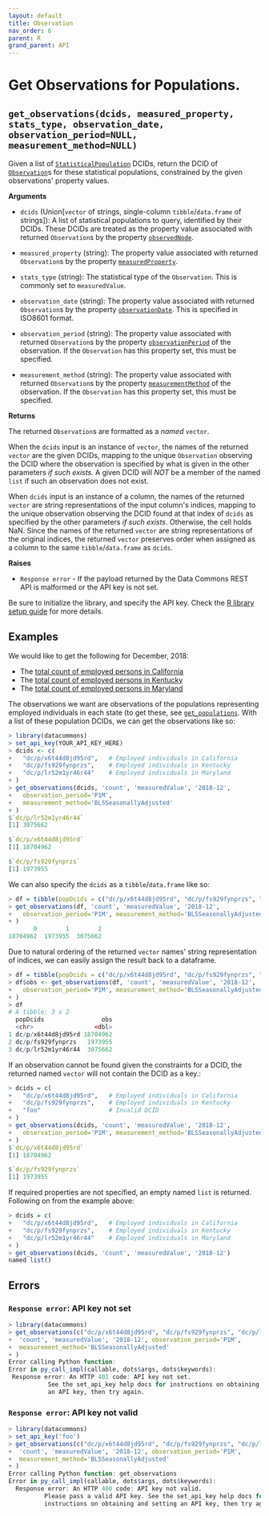 ```yaml
---
layout: default
title: Observation
nav_order: 6
parent: R
grand_parent: API
---
```


# Get Observations for Populations.

## `get_observations(dcids, measured_property, stats_type, observation_date, observation_period=NULL, measurement_method=NULL)`

Given a list of
[`StatisticalPopulation`](https://browser.datacommons.org/kg?dcid=StatisticalPopulation)
DCIDs, return the DCID of
[`Observation`](https://browser.datacommons.org/kg?dcid=Observation)s for these
statistical populations, constrained by the given observations' property values.


**Arguments**

*   `dcids` (Union[`vector` of strings, single-column `tibble`/`data.frame` of strings]):
    A list of statistical populations to query, identified by their DCIDs.
    These DCIDs are treated as the property value associated with returned
    `Observation`s by the property
    [`observedNode`](https://browser.datacommons.org/kg?dcid=observedNode).

*   `measured_property` (string): The property value associated with returned
    `Observation`s by the property
    [`measuredProperty`](https://browser.datacommons.org/kg?dcid=measuredProperty).

*   `stats_type` (string): The statistical type of the `Observation`. This is commonly set
    to `measuredValue`.

*   `observation_date` (string): The property value associated with returned
    `Observation`s by the property
    [`observationDate`](https://browser.datacommons.org/kg?dcid=observationDate).
    This is specified in ISO8601 format.

*   `observation_period` (string): The property value associated with returned
    `Observation`s by the property
    [`observationPeriod`](https://browser.datacommons.org/kg?dcid=observationPeriod)
    of the observation. If the `Observation` has this property set, this must
    be specified.

*   `measurement_method` (string): The property value associated with returned
    `Observation`s by the property
    [`measurementMethod`](https://browser.datacommons.org/kg?dcid=measurementMethod)
    of the observation. If the `Observation` has this property set, this must
    be specified.

**Returns**

The returned `Observation`s are formatted as a *named* `vector`.

When the `dcids` input is an instance of `vector`, the names of the returned
`vector` are the given DCIDs, mapping to the unique `Observation` observing
the DCID where the observation is specified by what is given in the other
parameters *if such exists*. A given DCID will *NOT* be a member of the named
`list` if such an observation does not exist.

When `dcids` input is an instance of a column, the names of the returned
`vector` are string representations of the input column's indices, mapping to
the unique observation observing the DCID found at that index of `dcids` as
specified by the other parameters *if such exists*. Otherwise, the cell holds
NaN. Since the names of the returned `vector` are string representations of
the original indices, the returned `vector` preserves order when assigned as a
column to the same `tibble`/`data.frame` as `dcids`.

**Raises**

* `Response error` - If the payload returned by the Data Commons REST API is malformed or the API key is not set.

Be sure to initialize the library, and specify the API key. Check the [R library setup guide](/api/r/) for more details.

## Examples

We would like to get the following for December, 2018:
* The [total count of employed persons in California](https://browser.datacommons.org/kg?dcid=dc/o/wetnm9026gf73)
* The [total count of employed persons in Kentucky](https://browser.datacommons.org/kg?dcid=dc/o/4nklvdnkfq835)
* The [total count of employed persons in Maryland](https://browser.datacommons.org/kg?dcid=dc/o/nkntbc4vpshn9>)

The observations we want are observations of the populations representing
employed individuals in each state (to get these, see
[`get_populations`](/api/r/population.html). With a list of these
population DCIDs, we can get the observations like so:

```r
> library(datacommons)
> set_api_key(YOUR_API_KEY_HERE)
> dcids <- c(
+   "dc/p/x6t44d8jd95rd",   # Employed individuals in California
+   "dc/p/fs929fynprzs",    # Employed individuals in Kentucky
+   "dc/p/lr52m1yr46r44"    # Employed individuals in Maryland
+ )
> get_observations(dcids, 'count', 'measuredValue', '2018-12',
+   observation_period='P1M',
+   measurement_method='BLSSeasonallyAdjusted'
+ )
$`dc/p/lr52m1yr46r44`
[1] 3075662

$`dc/p/x6t44d8jd95rd`
[1] 18704962

$`dc/p/fs929fynprzs`
[1] 1973955

```

We can also specify the `dcids` as a `tibble`/`data.frame` like so:

```r
> df = tibble(popDcids = c("dc/p/x6t44d8jd95rd", "dc/p/fs929fynprzs", "dc/p/lr52m1yr46r44"))
> get_observations(df, 'count', 'measuredValue', '2018-12',
+   observation_period='P1M', measurement_method='BLSSeasonallyAdjusted'
+ )
       0        1        2
18704962  1973955  3075662
```

Due to natural ordering of the returned `vector` names' string representation of
indices, we can easily assign the result back to a dataframe.

```r
> df = tibble(popDcids = c("dc/p/x6t44d8jd95rd", "dc/p/fs929fynprzs", "dc/p/lr52m1yr46r44"))
> df$obs <- get_observations(df, 'count', 'measuredValue', '2018-12',
+   observation_period='P1M', measurement_method='BLSSeasonallyAdjusted'
+ )
> df
# A tibble: 3 x 2
  popDcids                obs
  <chr>                 <dbl>
1 dc/p/x6t44d8jd95rd 18704962
2 dc/p/fs929fynprzs   1973955
3 dc/p/lr52m1yr46r44  3075662
```

If an observation cannot be found given the constraints for a DCID,
the returned named `vector` will not contain the DCID as a key.:

```r
> dcids = c(
+   "dc/p/x6t44d8jd95rd",   # Employed individuals in California
+   "dc/p/fs929fynprzs",    # Employed individuals in Kentucky
+   "foo"                   # Invalid DCID
+ )
> get_observations(dcids, 'count', 'measuredValue', '2018-12',
+   observation_period='P1M', measurement_method='BLSSeasonallyAdjusted'
+ )
$`dc/p/x6t44d8jd95rd`
[1] 18704962

$`dc/p/fs929fynprzs`
[1] 1973955

```

If required properties are not specified, an empty named `list` is returned.
Following on from the example above:

```r
> dcids = c(
+   "dc/p/x6t44d8jd95rd",   # Employed individuals in California
+   "dc/p/fs929fynprzs",    # Employed individuals in Kentucky
+   "dc/p/lr52m1yr46r44"    # Employed individuals in Maryland
+ )
> get_observations(dcids, 'count', 'measuredValue', '2018-12')
named list()
```

## Errors

### `Response error`: API key not set

```r
> library(datacommons)
> get_observations(c("dc/p/x6t44d8jd95rd", "dc/p/fs929fynprzs", "dc/p/lr52m1yr46r44"),
+  'count', 'measuredValue', '2018-12', observation_period='P1M',
+  measurement_method='BLSSeasonallyAdjusted'
+ )
Error calling Python function:
Error in py_call_impl(callable, dots$args, dots$keywords): 
 Response error: An HTTP 401 code: API key not set.
           See the set_api_key help docs for instructions on obtaining and setting
           an API key, then try again.
```

### `Response error`: API key not valid

```r
> library(datacommons)
> set_api_key('foo')
> get_observations(c("dc/p/x6t44d8jd95rd", "dc/p/fs929fynprzs", "dc/p/lr52m1yr46r44"),
+  'count', 'measuredValue', '2018-12', observation_period='P1M',
+  measurement_method='BLSSeasonallyAdjusted'
+ )
Error calling Python function: get_observations
Error in py_call_impl(callable, dots$args, dots$keywords): 
  Response error: An HTTP 400 code: API key not valid.
          Please pass a valid API key. See the set_api_key help docs for
          instructions on obtaining and setting an API key, then try again.
```
